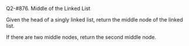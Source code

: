 Q2-#876. Middle of the Linked List

Given the head of a singly linked list, return the middle node of the linked list.

If there are two middle nodes, return the second middle node.

